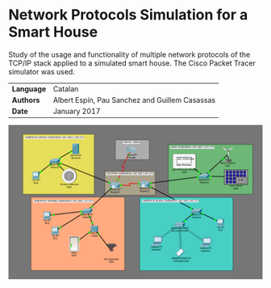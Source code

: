 # Network Protocols Simulation for a Smart House
Study of the usage and functionality of multiple network protocols of the TCP/IP stack applied to a simulated smart house. The Cisco Packet Tracer simulator was used.

| | |
|-|-|
| **Language**   | Catalan |
| **Authors** | Albert Espín, Pau Sanchez and Guillem Casassas |
| **Date**  | January 2017  |

![](network.png)
